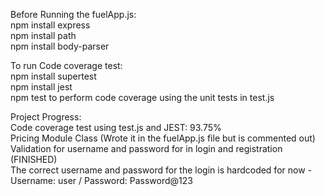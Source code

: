Before Running the fuelApp.js:  
npm install express  
npm install path  
npm install body-parser  

To run Code coverage test:  
npm install supertest  
npm install jest  
npm test to perform code coverage using the unit tests in test.js  

Project Progress:  
Code coverage test using test.js and JEST: 93.75%  
Pricing Module Class (Wrote it in the fuelApp.js file but is commented out)  
Validation for username and password for in login and registration (FINISHED)  
The correct username and password for the login is hardcoded for now - Username: user / Password: Password@123  
